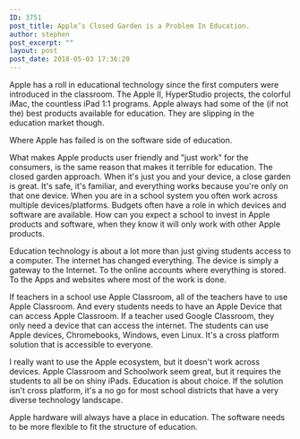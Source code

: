 ```yaml
---
ID: 3751
post_title: Apple’s Closed Garden is a Problem In Education.
author: stephen
post_excerpt: ""
layout: post
post_date: 2018-05-03 17:36:20
---
```

Apple has a roll in educational technology since the first computers were introduced in the classroom. The Apple II, HyperStudio projects, the colorful iMac, the countless iPad 1:1 programs. Apple always had some of the (if not the) best products available for education. They are slipping in the education market though.

Where Apple has failed is on the software side of education.

What makes Apple products user friendly and "just work" for the consumers, is the same reason that makes it terrible for education. The closed garden approach. When it's just you and your device, a close garden is great. It's safe, it's familiar, and everything works because you're only on that one device. When you are in a school system you often work across multiple devices/platforms. Budgets often have a role in which devices and software are available. How can you expect a school to invest in Apple products and software, when they know it will only work with other Apple products.

Education technology is about a lot more than just giving students access to a computer. The internet has changed everything. The device is simply a gateway to the Internet. To the online accounts where everything is stored. To the Apps and websites where most of the work is done.

If teachers in a school use Apple Classroom, all of the teachers have to use Apple Classroom. And every students needs to have an Apple Device that can access Apple Classroom. If a teacher used Google Classroom, they only need a device that can access the internet. The students can use Apple devices, Chromebooks, Windows, even Linux. It's a cross platform solution that is accessible to everyone.

I really want to use the Apple ecosystem, but it doesn't work across devices. Apple Classroom and Schoolwork seem great, but it requires the students to all be on shiny iPads. Education is about choice. If the solution isn't cross platform, it's a no go for most school districts that have a very diverse technology landscape. 

Apple hardware will always have a place in education. The software needs to be more flexible to fit the structure of education.
